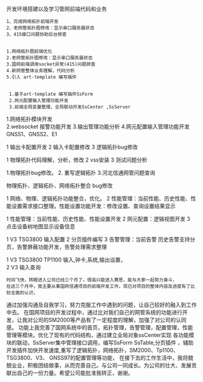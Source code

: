开发环境搭建以及学习管网前端代码和业务


	1、完成网络拓扑前端开发                       
    2、老网管拓扑图修改：显示串口服务器状态                              
    3、415接口问题协助后台排查 


    1.网络拓扑图前端优化            
    2.老网管拓扑图修改：显示串口服务器状态                         
    3.国网前端调用socket异常(415)问题排查                         
    4.新网管整体业务理解，代码分析     
    5.引入 art-template 编写插件


     1.基于art-template 编写插件SsForm     
     2.网元配置输入管理功能开发         
     3.前端全局变量整理，全局联动开发SsCenter ,SsServer   


1.网络拓扑模块开发    
2.websocket 报警功能开发 
3.输出管理功能分析 4.网元配置输入管理功能开发GNSS1、GNSS2、E1


1 输出卡配置开发
2 输入卡配置修改
3 逻辑拓扑bug修改


1 物理拓扑代码理解，分析，修改
 2 vss安装
 3 测试问题分析

 1.物理拓扑bug修改。
2. 重写逻辑拓扑
3.河北信通网管问题查询  


物理拓扑、逻辑拓扑、网络拓扑整合 bug修改


1 网络、物理、逻辑拓扑功能整合，优化。
2 性能管理：当前性能、历史性能、性能设置需求接口整理。性能设置功能开发：修改设置、查询设置结果显示


1  性能管理：当前性能、历史性能、性能设置开发
2  网元配置：逻辑视图开发
3  点击设备树地图显示设备信息


1  V3 TSG3800 输入配置
2  分页插件编写
3  告警管理：当前告警 历史告警支持分页，告警屏蔽功能开发，告警处理需求整理


1 V3 TSG3800 TP1100 输入,钟卡,系统,输出设置，  
2 V3 输入查询




    时间飞快，转眼进入公司已经三个月了，很高兴能进入赛思，能与大家一起努力奋斗，
    在这三个月中，我主要从事国网信通项目的前端开发工作，现已对项目的整体内容及进度有了比较全面的认识，
通过加强沟通及自我学习，努力克服工作中遇到的问题，让自己较好的融入到工作中去。
    在国网项目的开发过程中，通过比对我们自己的网管系统的功能进行开发，让我对公司的SM2000等产品有了一定程度的理解，加强了对公司的认同感。
功能上我完善了国网系统中的首页，拓扑管理，告警管理，配置管理，性能管理等模块。优化了现有的代码结构，通过建立全局对象ssCenter实现
各功能模块的联动，SsServer集中管理接口调用，编写SsForm SsTable,分页插件 ，辅助开发插件加快开发速度,重写了逻辑拓扑，网络拓扑，SM2000、Tp1100、TSG3800、V3、
GNSS97的配置管理等功能，
   在接下去的工作生活中，我将兢兢业业，积极团结做事，从而完善自己。与公司一同成长。为公司的壮大、发展贡献出自己的一份力量。希望公司能批准我转正，谢谢。
   




